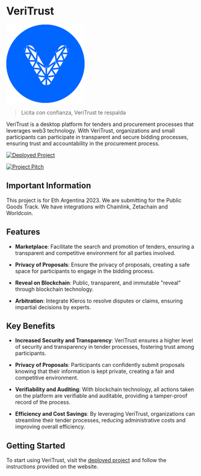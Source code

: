 # VeriTrust

![VeriTrust Logo](./assets/logo.svg)

> Licita con confianza, VeriTrust te respalda

VeriTrust is a desktop platform for tenders and procurement processes that leverages web3 technology. With VeriTrust, organizations and small participants can participate in transparent and secure bidding processes, ensuring trust and accountability in the procurement process.

[![Deployed Project](https://img.shields.io/badge/Visit%20the%20Project-VeriTrust-blue)](https://veritrust-front-qj44in647a-uc.a.run.app/)

[![Project Pitch](https://img.shields.io/badge/Watch%20our%20Project%20Pitch%20on-YouTube-red)](https://veritrust-front-qj44in647a-uc.a.run.app/)

## Important Information

This project is for Eth Argentina 2023.
We are submitting for the Public Goods Track.
We have integrations with Chainlink, Zetachain and Worldcoin.


## Features

- **Marketplace**:
  Facilitate the search and promotion of tenders, ensuring a transparent and competitive environment for all parties involved.

- **Privacy of Proposals**:
  Ensure the privacy of proposals, creating a safe space for participants to engage in the bidding process.

- **Reveal on Blockchain**:
  Public, transparent, and immutable "reveal" through blockchain technology.

- **Arbitration**:
  Integrate Kleros to resolve disputes or claims, ensuring impartial decisions by experts.

## Key Benefits

- **Increased Security and Transparency**:
  VeriTrust ensures a higher level of security and transparency in tender processes, fostering trust among participants.

- **Privacy of Proposals**:
  Participants can confidently submit proposals knowing that their information is kept private, creating a fair and competitive environment.

- **Verifiability and Auditing**:
  With blockchain technology, all actions taken on the platform are verifiable and auditable, providing a tamper-proof record of the process.

- **Efficiency and Cost Savings**:
  By leveraging VeriTrust, organizations can streamline their tender processes, reducing administrative costs and improving overall efficiency.

## Getting Started

To start using VeriTrust, visit the [deployed project](https://veritrust-front-qj44in647a-uc.a.run.app/) and follow the instructions provided on the website.
